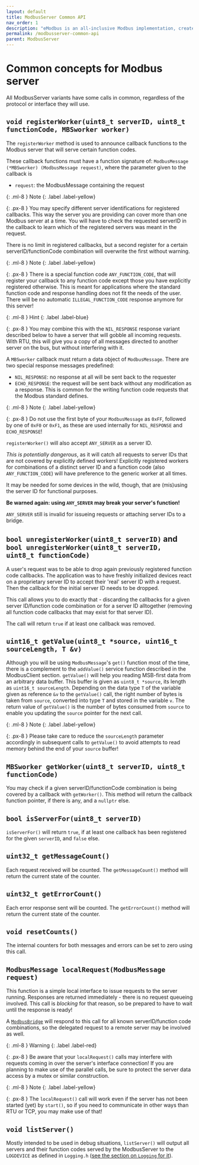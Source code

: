 ```yaml
---
layout: default
title: ModbusServer Common API
nav_order: 1
description: "eModbus is an all-inclusive Modbus implementation, created for ESP32 and Arduino"
permalink: /modbusserver-common-api
parent: ModbusServer
---
```


# Common concepts for Modbus server

All ModbusServer variants have some calls in common, regardless of the protocol or interface they will use.

## `void registerWorker(uint8_t serverID, uint8_t functionCode, MBSworker worker)`
The `registerWorker` method is used to announce callback functions to the Modbus server that will serve certain function codes.

These callback functions must have a function signature of:
`ModbusMessage (*MBSworker) (ModbusMessage request)`,
where the parameter given to the callback is 
- `request`: the ModbusMessage containing the request

{: .ml-8 }
Note
{: .label .label-yellow}

{: .px-8 }
You may specify different server identifications for registered callbacks. This way the server you are providing can cover more than one Modbus server at a time. You will have to check the requested serverID in the callback to learn which of the registered servers was meant in the request.

There is no limit in registered callbacks, but a second register for a certain serverID/functionCode combination will overwrite the first without warning.

{: .ml-8 }
Note
{: .label .label-yellow}

{: .px-8 }
There is a special function code `ANY_FUNCTION_CODE`, that will register your callback to any function code except those you have explicitly registered otherwise.
This is meant for applications where the standard function code and response handling does not fit the needs of the user.
There will be no automatic `ILLEGAL_FUNCTION_CODE` response anymore for this server!

{: .ml-8 }
Hint
{: .label .label-blue}

{: .px-8 }
You may combine this with the `NIL_RESPONSE` response variant described below to have a server that will gobble all incoming requests.
With RTU, this will give you a copy of all messages directed to another server on the bus, but without interfering with it.

A `MBSworker` callback must return a data object of `ModbusMessage`. 
There are two special response messages predefined:
- `NIL_RESPONSE`: no response at all will be sent back to the requester
- `ECHO_RESPONSE`: the request will be sent back without any modification as a response. 
This is common for the writing function code requests that the Modbus standard defines.

{: .ml-8 }
Note
{: .label .label-yellow}

{: .px-8 }
Do not use the first byte of your `ModbusMessage` as `0xFF`, followed by one of `0xF0` or `0xF1`, as these are used internally for `NIL_RESPONSE` and `ECHO_RESPONSE`!

``registerWorker()`` will also accept ``ANY_SERVER`` as a server ID.

*This is potentially dangerous*, as it will catch all requests to server IDs that are not covered by explicitly defined workers!
Explicitly registered workers for combinations of a distinct server ID and a function code (also ``ANY_FUNCTION_CODE``) will have preference to the generic worker at all times.

It may be needed for some devices in the wild, though, that are (mis)using the server ID for functional purposes.

**Be warned again: using ``ANY_SERVER`` may break your server's function!**

``ANY_SERVER`` still is invalid for issueing requests or attaching server IDs to a bridge.


## `bool unregisterWorker(uint8_t serverID)` and `bool unregisterWorker(uint8_t serverID, uint8_t functionCode)`
A user's request was to be able to drop again previously registered function code callbacks. The application was to have freshly initialized devices react on a proprietary server ID to accept their 'real' server ID with a request. Then the callback for the initial server ID needs to be dropped.

This call allows you to do exactly that - discarding the callbacks for a given server ID/function code combination or for a server ID alltogether (removing all function code callbacks that may exist for that server ID).

The call will return `true` if at least one callback was removed.

## `uint16_t getValue(uint8_t *source, uint16_t sourceLength, T &v)`
Although you will be using `ModbusMessage`'s `get()` function most of the time, there is a complement to the `addValue()` service function described in the ModbusClient section.
`getValue()` will help you reading MSB-first data from an arbitrary data buffer.
This buffer is given as `uint8_t *source`, its length as `uint16_t sourceLength`.
Depending on the data type `T` of the variable given as reference `&v` to the `getValue()` call, the right number of bytes is taken from `source`, converted into type `T` and stored in the variable `v`.
The return value of `getValue()` is the number of bytes consumed from `source` to enable you updating the `source` pointer for the next call.

{: .ml-8 }
Note
{: .label .label-yellow}

{: .px-8 }
Please take care to reduce the `sourceLength` parameter accordingly in subsequent calls to `getValue()` to avoid attempts to read memory behind the end of your ``source`` buffer!

## `MBSworker getWorker(uint8_t serverID, uint8_t functionCode)`
You may check if a given serverID/functionCode combination is being covered by a callback with `getWorker()`. This method will return the callback function pointer, if there is any, and a `nullptr` else.

## `bool isServerFor(uint8_t serverID)`
`isServerFor()` will return `true`, if at least one callback has been registered for the given `serverID`, and `false` else.

## `uint32_t getMessageCount()`
Each request received will be counted. The `getMessageCount()` method will return the current state of the counter.

## `uint32_t getErrorCount()`
Each error response sent will be counted. The `getErrorCount()` method will return the current state of the counter.

## `void resetCounts()`
The internal counters for both messages and errors can be set to zero using this call.

## `ModbusMessage localRequest(ModbusMessage request)`
This function is a simple local interface to issue requests to the server running. Responses are returned immediately - there is no request queueing involved. This call is *blocking* for that reason, so be prepared to have to wait until the response is ready!

A [``ModbusBridge``](https://emodbus.github.io/modbusbridge) will respond to this call for all known serverID/function code combinations, so the delegated request to a remote server may be involved as well.

{: .ml-8 }
Warning
{: .label .label-red}

{: .px-8 }
Be aware that your ``localRequest()`` calls may interfere with requests coming in over the server's interface connection! If you are planning to make use of the parallel calls, be sure to protect the server data access by a mutex or similar construction.

{: .ml-8 }
Note
{: .label .label-yellow}

{: .px-8 }
The `localRequest()` call will work even if the server has not been started (yet) by `start()`, so if you need to communicate in other ways than RTU or TCP, you may make use of that!

## `void listServer()`
Mostly intended to be used in debug situations, `listServer()` will output all servers and their function codes served by the ModbusServer to the ``LOGDEVICE`` as defined in ``Logging.h`` ([see the section on ``Logging`` for it](https://emodbus.github.io/logging)).
